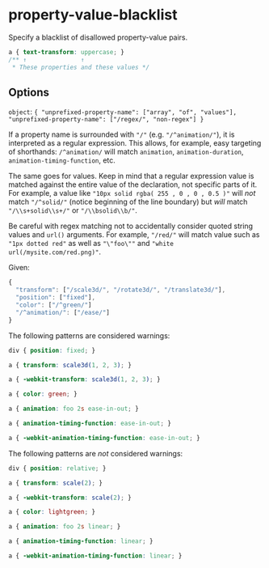 # property-value-blacklist

Specify a blacklist of disallowed property-value pairs.

```css
a { text-transform: uppercase; }
/** ↑               ↑
 * These properties and these values */
```

## Options

`object`: `{
  "unprefixed-property-name": ["array", "of", "values"],
  "unprefixed-property-name": ["/regex/", "non-regex"]
}`

If a property name is surrounded with `"/"` (e.g. `"/^animation/"`), it is interpreted as a regular expression. This allows, for example, easy targeting of shorthands: `/^animation/` will match `animation`, `animation-duration`, `animation-timing-function`, etc.

The same goes for values. Keep in mind that a regular expression value is matched against the entire value of the declaration, not specific parts of it. For example, a value like `"10px solid rgba( 255 , 0 , 0 , 0.5 )"` will *not* match `"/^solid/"` (notice beginning of the line boundary) but *will* match `"/\\s+solid\\s+/"` or `"/\\bsolid\\b/"`.

Be careful with regex matching not to accidentally consider quoted string values and `url()` arguments. For example, `"/red/"` will match value such as `"1px dotted red"` as well as `"\"foo\""` and `"white url(/mysite.com/red.png)"`.

Given:

```js
{
  "transform": ["/scale3d/", "/rotate3d/", "/translate3d/"],
  "position": ["fixed"],
  "color": ["/^green/"]
  "/^animation/": ["/ease/"]
}
```

The following patterns are considered warnings:

```css
div { position: fixed; }
```

```css
a { transform: scale3d(1, 2, 3); }
```

```css
a { -webkit-transform: scale3d(1, 2, 3); }
```

```css
a { color: green; }
```

```css
a { animation: foo 2s ease-in-out; }
```

```css
a { animation-timing-function: ease-in-out; }
```

```css
a { -webkit-animation-timing-function: ease-in-out; }
```

The following patterns are *not* considered warnings:

```css
div { position: relative; }
```

```css
a { transform: scale(2); }
```

```css
a { -webkit-transform: scale(2); }
```

```css
a { color: lightgreen; }
```

```css
a { animation: foo 2s linear; }
```

```css
a { animation-timing-function: linear; }
```

```css
a { -webkit-animation-timing-function: linear; }
```
